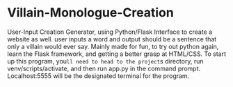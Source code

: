 # Villain-Monologue-Creation
User-Input Creation Generator, using Python/Flask Interface to create a website as well. user inputs a word and output should be a sentence that only a villain would ever say.
Mainly made for fun, to try out python again, learn the Flask framework, and getting a better grasp at HTML/CSS.
To start up this program, you`ll need to head to the project`s directory, run venv/scripts/activate, and then run app.py in the command prompt. Localhost:5555 will be the designated terminal for the program.
